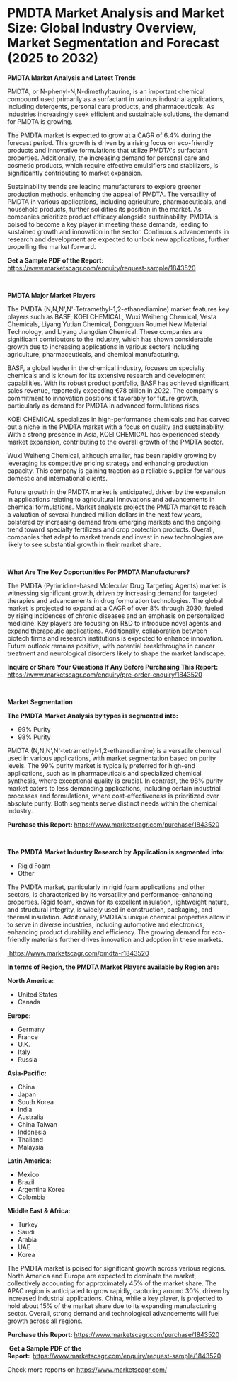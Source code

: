 <p><h1>PMDTA Market Analysis and Market Size: Global Industry Overview, Market Segmentation and Forecast (2025 to 2032)</h1></p><p><strong>PMDTA Market Analysis and Latest Trends</strong></p>
<p><p>PMDTA, or N-phenyl-N,N-dimethyltaurine, is an important chemical compound used primarily as a surfactant in various industrial applications, including detergents, personal care products, and pharmaceuticals. As industries increasingly seek efficient and sustainable solutions, the demand for PMDTA is growing.</p><p>The PMDTA market is expected to grow at a CAGR of 6.4% during the forecast period. This growth is driven by a rising focus on eco-friendly products and innovative formulations that utilize PMDTA's surfactant properties. Additionally, the increasing demand for personal care and cosmetic products, which require effective emulsifiers and stabilizers, is significantly contributing to market expansion. </p><p>Sustainability trends are leading manufacturers to explore greener production methods, enhancing the appeal of PMDTA. The versatility of PMDTA in various applications, including agriculture, pharmaceuticals, and household products, further solidifies its position in the market. As companies prioritize product efficacy alongside sustainability, PMDTA is poised to become a key player in meeting these demands, leading to sustained growth and innovation in the sector. Continuous advancements in research and development are expected to unlock new applications, further propelling the market forward.</p></p>
<p><strong>Get a Sample PDF of the Report:&nbsp;</strong> <a href="https://www.marketscagr.com/enquiry/request-sample/1843520?utm_campaign=3137&utm_medium=2&utm_source=Github&utm_content=ia&utm_term=02042025&utm_id=pmdta">https://www.marketscagr.com/enquiry/request-sample/1843520</a></p>
<p>&nbsp;</p>
<p><strong>PMDTA Major Market Players</strong></p>
<p><p>The PMDTA (N,N,N',N'-Tetramethyl-1,2-ethanediamine) market features key players such as BASF, KOEI CHEMICAL, Wuxi Weiheng Chemical, Vesta Chemicals, Liyang Yutian Chemical, Dongguan Roumei New Material Technology, and Liyang Jiangdian Chemical. These companies are significant contributors to the industry, which has shown considerable growth due to increasing applications in various sectors including agriculture, pharmaceuticals, and chemical manufacturing. </p><p>BASF, a global leader in the chemical industry, focuses on specialty chemicals and is known for its extensive research and development capabilities. With its robust product portfolio, BASF has achieved significant sales revenue, reportedly exceeding €78 billion in 2022. The company's commitment to innovation positions it favorably for future growth, particularly as demand for PMDTA in advanced formulations rises.</p><p>KOEI CHEMICAL specializes in high-performance chemicals and has carved out a niche in the PMDTA market with a focus on quality and sustainability. With a strong presence in Asia, KOEI CHEMICAL has experienced steady market expansion, contributing to the overall growth of the PMDTA sector.</p><p>Wuxi Weiheng Chemical, although smaller, has been rapidly growing by leveraging its competitive pricing strategy and enhancing production capacity. This company is gaining traction as a reliable supplier for various domestic and international clients.</p><p>Future growth in the PMDTA market is anticipated, driven by the expansion in applications relating to agricultural innovations and advancements in chemical formulations. Market analysts project the PMDTA market to reach a valuation of several hundred million dollars in the next few years, bolstered by increasing demand from emerging markets and the ongoing trend toward specialty fertilizers and crop protection products. Overall, companies that adapt to market trends and invest in new technologies are likely to see substantial growth in their market share.</p></p>
<p>&nbsp;</p>
<p><strong>What Are The Key Opportunities For PMDTA Manufacturers?</strong></p>
<p><p>The PMDTA (Pyrimidine-based Molecular Drug Targeting Agents) market is witnessing significant growth, driven by increasing demand for targeted therapies and advancements in drug formulation technologies. The global market is projected to expand at a CAGR of over 8% through 2030, fueled by rising incidences of chronic diseases and an emphasis on personalized medicine. Key players are focusing on R&D to introduce novel agents and expand therapeutic applications. Additionally, collaboration between biotech firms and research institutions is expected to enhance innovation. Future outlook remains positive, with potential breakthroughs in cancer treatment and neurological disorders likely to shape the market landscape.</p></p>
<p><strong>Inquire or Share Your Questions If Any Before Purchasing This Report:</strong> <a href="https://www.marketscagr.com/enquiry/pre-order-enquiry/1843520?utm_campaign=3137&utm_medium=2&utm_source=Github&utm_content=ia&utm_term=02042025&utm_id=pmdta">https://www.marketscagr.com/enquiry/pre-order-enquiry/1843520</a></p>
<p>&nbsp;</p>
<p><strong>Market Segmentation</strong></p>
<p><strong>The PMDTA Market Analysis by types is segmented into:</strong></p>
<p><ul><li>99% Purity</li><li>98% Purity</li></ul></p>
<p><p>PMDTA (N,N,N',N'-tetramethyl-1,2-ethanediamine) is a versatile chemical used in various applications, with market segmentation based on purity levels. The 99% purity market is typically preferred for high-end applications, such as in pharmaceuticals and specialized chemical synthesis, where exceptional quality is crucial. In contrast, the 98% purity market caters to less demanding applications, including certain industrial processes and formulations, where cost-effectiveness is prioritized over absolute purity. Both segments serve distinct needs within the chemical industry.</p></p>
<p><strong>Purchase this Report:&nbsp;</strong><a href="https://www.marketscagr.com/purchase/1843520?utm_campaign=3137&utm_medium=2&utm_source=Github&utm_content=ia&utm_term=02042025&utm_id=pmdta">https://www.marketscagr.com/purchase/1843520</a></p>
<p>&nbsp;</p>
<p><strong>The PMDTA Market Industry Research by Application is segmented into:</strong></p>
<p><ul><li>Rigid Foam</li><li>Other</li></ul></p>
<p><p>The PMDTA market, particularly in rigid foam applications and other sectors, is characterized by its versatility and performance-enhancing properties. Rigid foam, known for its excellent insulation, lightweight nature, and structural integrity, is widely used in construction, packaging, and thermal insulation. Additionally, PMDTA's unique chemical properties allow it to serve in diverse industries, including automotive and electronics, enhancing product durability and efficiency. The growing demand for eco-friendly materials further drives innovation and adoption in these markets.</p></p>
<p><a href="https://www.marketscagr.com/pmdta-r1843520?utm_campaign=3137&utm_medium=2&utm_source=Github&utm_content=ia&utm_term=02042025&utm_id=pmdta">&nbsp;https://www.marketscagr.com/pmdta-r1843520</a></p>
<p><strong>In terms of Region, the PMDTA Market Players available by Region are:</strong></p>
<p>
    <p> <strong> North America: </strong>
        <ul>
            <li>United States</li>
            <li>Canada</li>
        </ul>
        </p> 
    <p> <strong> Europe: </strong>
        <ul>
            <li>Germany</li>
            <li>France</li>
            <li>U.K.</li>
            <li>Italy</li>
            <li>Russia</li>
        </ul>
        </p> 
    <p> <strong> Asia-Pacific: </strong>
        <ul>
            <li>China</li>
            <li>Japan</li>
            <li>South Korea</li>
            <li>India</li>
            <li>Australia</li>
            <li>China Taiwan</li>
            <li>Indonesia</li>
            <li>Thailand</li>
            <li>Malaysia</li>
        </ul>
        </p> 
    <p> <strong> Latin America: </strong>
        <ul>
            <li>Mexico</li>
            <li>Brazil</li>
            <li>Argentina Korea</li>
            <li>Colombia</li>
        </ul>
        </p> 
    <p> <strong> Middle East & Africa: </strong>
        <ul>
            <li>Turkey</li>
            <li>Saudi</li>
            <li>Arabia</li>
            <li>UAE</li>
            <li>Korea</li>
        </ul>
    </p>
    </p>
<p><p>The PMDTA market is poised for significant growth across various regions. North America and Europe are expected to dominate the market, collectively accounting for approximately 45% of the market share. The APAC region is anticipated to grow rapidly, capturing around 30%, driven by increased industrial applications. China, while a key player, is projected to hold about 15% of the market share due to its expanding manufacturing sector. Overall, strong demand and technological advancements will fuel growth across all regions.</p></p>
<p><strong>Purchase this Report: </strong><a href="https://www.marketscagr.com/purchase/1843520?utm_campaign=3137&utm_medium=2&utm_source=Github&utm_content=ia&utm_term=02042025&utm_id=pmdta">https://www.marketscagr.com/purchase/1843520</a></p>
<p>&nbsp;<strong>Get a Sample PDF of the Report:&nbsp;&nbsp;</strong><a href="https://www.marketscagr.com/enquiry/request-sample/1843520?utm_campaign=3137&utm_medium=2&utm_source=Github&utm_content=ia&utm_term=02042025&utm_id=pmdta">https://www.marketscagr.com/enquiry/request-sample/1843520</a></p>
<p><strong></strong></p>
<p>Check more reports on <a href="https://www.marketscagr.com/?utm_campaign=3137&utm_medium=2&utm_source=Github&utm_content=ia&utm_term=02042025&utm_id=pmdta">https://www.marketscagr.com/</a></p>